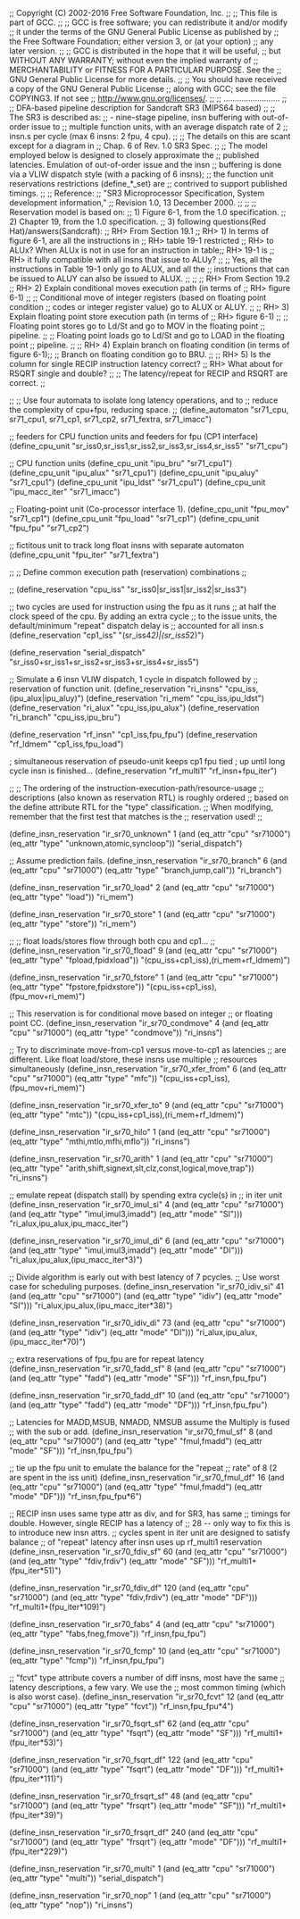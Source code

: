 ;; Copyright (C) 2002-2016 Free Software Foundation, Inc.
;;
;; This file is part of GCC.
;;
;; GCC is free software; you can redistribute it and/or modify
;; it under the terms of the GNU General Public License as published by
;; the Free Software Foundation; either version 3, or (at your option)
;; any later version.
;;
;; GCC is distributed in the hope that it will be useful,
;; but WITHOUT ANY WARRANTY; without even the implied warranty of
;; MERCHANTABILITY or FITNESS FOR A PARTICULAR PURPOSE.  See the
;; GNU General Public License for more details.
;;
;; You should have received a copy of the GNU General Public License
;; along with GCC; see the file COPYING3.  If not see
;; <http://www.gnu.org/licenses/>.
;;
;; .........................
;;
;; DFA-based pipeline description for Sandcraft SR3 (MIPS64 based)
;;
;; The SR3 is described as:
;;     - nine-stage pipeline, insn buffering with out-of-order issue to
;;       multiple function units, with an average dispatch rate of 2
;;       insn.s per cycle (max 6 insns: 2 fpu, 4 cpu).
;;
;;  The details on this are scant except for a diagram in
;;  Chap. 6 of Rev. 1.0 SR3 Spec.
;;
;;  The model employed below is designed to closely approximate the
;;  published latencies. Emulation of out-of-order issue and the insn
;;  buffering is done via a VLIW dispatch style (with a packing of 6 insns);
;;  the function unit reservations restrictions (define_*_set) are
;;  contrived to support published timings.
;;
;; Reference:
;;   "SR3 Microprocessor Specification, System development information,"
;;   Revision 1.0, 13 December 2000.
;;
;;
;; Reservation model is based on:
;;   1) Figure 6-1, from the 1.0 specification.
;;   2) Chapter 19, from the 1.0 specification.
;;   3) following questions(Red Hat)/answers(Sandcraft):
;;     RH> From Section 19.1
;;     RH>      1) In terms of figure 6-1, are all the instructions in
;;     RH>         table 19-1 restricted
;;     RH>         to ALUx? When ALUx is not in use for an instruction in table;;     RH>          19-1 is
;;     RH>         it fully compatible with all insns that issue to ALUy?
;;
;;     Yes, all the instructions in Table 19-1 only go to ALUX, and all the
;;     instructions that can be issued to ALUY can also be issued to ALUX.
;;
;;
;;     RH> From Section 19.2
;;     RH>      2) Explain conditional moves execution path (in terms of
;;     RH>      figure 6-1)
;;
;;     Conditional move of integer registers (based on floating point condition
;;     codes or integer register value) go to ALUX or ALUY.
;;
;;     RH>      3) Explain floating point store execution path (in terms of
;;     RH>      figure 6-1)
;;
;;     Floating point stores go to Ld/St and go to MOV in the floating point
;;     pipeline.
;;
;;     Floating point loads go to Ld/St and go to LOAD in the floating point
;;     pipeline.
;;
;;     RH>      4) Explain branch on floating condition (in terms of figure 6-1);;
;;     Branch on floating condition go to BRU.
;;
;;     RH>      5) Is the column for single RECIP instruction latency correct?
;;     RH>      What about for RSQRT single and double?
;;
;;     The latency/repeat for RECIP and RSQRT are correct.
;;

;;
;; Use four automata to isolate long latency operations, and to
;; reduce the complexity of cpu+fpu, reducing space.
;;
(define_automaton "sr71_cpu, sr71_cpu1, sr71_cp1, sr71_cp2, sr71_fextra, sr71_imacc")

;;  feeders for CPU function units and feeders for fpu (CP1 interface)
(define_cpu_unit "sr_iss0,sr_iss1,sr_iss2,sr_iss3,sr_iss4,sr_iss5" "sr71_cpu")

;; CPU function units
(define_cpu_unit "ipu_bru"       "sr71_cpu1")
(define_cpu_unit "ipu_alux"      "sr71_cpu1")
(define_cpu_unit "ipu_aluy"      "sr71_cpu1")
(define_cpu_unit "ipu_ldst"      "sr71_cpu1")
(define_cpu_unit "ipu_macc_iter" "sr71_imacc")


;; Floating-point unit (Co-processor interface 1).
(define_cpu_unit "fpu_mov"          "sr71_cp1")
(define_cpu_unit "fpu_load"         "sr71_cp1")
(define_cpu_unit "fpu_fpu"          "sr71_cp2")

;; fictitous unit to track long float insns with separate automaton
(define_cpu_unit "fpu_iter"         "sr71_fextra")


;;
;; Define common execution path (reservation) combinations
;;

;;
(define_reservation "cpu_iss"         "sr_iss0|sr_iss1|sr_iss2|sr_iss3")

;; two cycles are used for instruction using the fpu as it runs
;; at half the clock speed of the cpu. By adding an extra cycle
;; to the issue units, the default/minimum "repeat" dispatch delay is
;; accounted for all insn.s
(define_reservation "cp1_iss"         "(sr_iss4*2)|(sr_iss5*2)")

(define_reservation "serial_dispatch" "sr_iss0+sr_iss1+sr_iss2+sr_iss3+sr_iss4+sr_iss5")

;; Simulate a 6 insn VLIW dispatch, 1 cycle in dispatch followed by
;; reservation of function unit.
(define_reservation "ri_insns"         "cpu_iss,(ipu_alux|ipu_aluy)")
(define_reservation "ri_mem"           "cpu_iss,ipu_ldst")
(define_reservation "ri_alux"          "cpu_iss,ipu_alux")
(define_reservation "ri_branch"        "cpu_iss,ipu_bru")

(define_reservation "rf_insn"          "cp1_iss,fpu_fpu")
(define_reservation "rf_ldmem"         "cp1_iss,fpu_load")

; simultaneous reservation of pseudo-unit keeps cp1 fpu tied
; up until long cycle insn is finished...
(define_reservation "rf_multi1"        "rf_insn+fpu_iter")

;;
;; The ordering of the instruction-execution-path/resource-usage
;; descriptions (also known as reservation RTL) is roughly ordered
;; based on the define attribute RTL for the "type" classification.
;; When modifying, remember that the first test that matches is the
;; reservation used!
;;


(define_insn_reservation "ir_sr70_unknown" 1
  (and (eq_attr "cpu" "sr71000")
       (eq_attr "type" "unknown,atomic,syncloop"))
  "serial_dispatch")


;; Assume prediction fails.
(define_insn_reservation "ir_sr70_branch" 6
  (and (eq_attr "cpu" "sr71000")
       (eq_attr "type" "branch,jump,call"))
  "ri_branch")

(define_insn_reservation "ir_sr70_load" 2
  (and (eq_attr "cpu" "sr71000")
       (eq_attr "type" "load"))
  "ri_mem")

(define_insn_reservation "ir_sr70_store" 1
  (and (eq_attr "cpu" "sr71000")
       (eq_attr "type" "store"))
  "ri_mem")


;;
;; float loads/stores flow through both cpu and cp1...
;;
(define_insn_reservation "ir_sr70_fload" 9
  (and (eq_attr "cpu" "sr71000")
       (eq_attr "type" "fpload,fpidxload"))
  "(cpu_iss+cp1_iss),(ri_mem+rf_ldmem)")

(define_insn_reservation "ir_sr70_fstore" 1
  (and (eq_attr "cpu" "sr71000")
       (eq_attr "type" "fpstore,fpidxstore"))
  "(cpu_iss+cp1_iss),(fpu_mov+ri_mem)")


;; This reservation is for conditional move based on integer
;; or floating point CC.
(define_insn_reservation "ir_sr70_condmove" 4
  (and (eq_attr "cpu" "sr71000")
       (eq_attr "type" "condmove"))
  "ri_insns")

;; Try to discriminate move-from-cp1 versus move-to-cp1 as latencies
;; are different. Like float load/store, these insns use multiple
;; resources simultaneously
(define_insn_reservation "ir_sr70_xfer_from" 6
  (and (eq_attr "cpu" "sr71000")
       (eq_attr "type" "mfc"))
  "(cpu_iss+cp1_iss),(fpu_mov+ri_mem)")

(define_insn_reservation "ir_sr70_xfer_to" 9
  (and (eq_attr "cpu" "sr71000")
       (eq_attr "type" "mtc"))
  "(cpu_iss+cp1_iss),(ri_mem+rf_ldmem)")

(define_insn_reservation "ir_sr70_hilo" 1
  (and (eq_attr "cpu" "sr71000")
       (eq_attr "type" "mthi,mtlo,mfhi,mflo"))
  "ri_insns")

(define_insn_reservation "ir_sr70_arith" 1
  (and (eq_attr "cpu" "sr71000")
       (eq_attr "type" "arith,shift,signext,slt,clz,const,logical,move,trap"))
  "ri_insns")

;; emulate repeat (dispatch stall) by spending extra cycle(s) in
;; in iter unit
(define_insn_reservation "ir_sr70_imul_si" 4
  (and (eq_attr "cpu" "sr71000")
       (and (eq_attr "type" "imul,imul3,imadd")
	    (eq_attr "mode" "SI")))
  "ri_alux,ipu_alux,ipu_macc_iter")

(define_insn_reservation "ir_sr70_imul_di" 6
  (and (eq_attr "cpu" "sr71000")
       (and (eq_attr "type" "imul,imul3,imadd")
	    (eq_attr "mode" "DI")))
  "ri_alux,ipu_alux,(ipu_macc_iter*3)")

;; Divide algorithm is early out with best latency of 7 pcycles.
;; Use worst case for scheduling purposes.
(define_insn_reservation "ir_sr70_idiv_si" 41
  (and (eq_attr "cpu" "sr71000")
       (and (eq_attr "type" "idiv")
	    (eq_attr "mode" "SI")))
  "ri_alux,ipu_alux,(ipu_macc_iter*38)")

(define_insn_reservation "ir_sr70_idiv_di" 73
  (and (eq_attr "cpu" "sr71000")
       (and (eq_attr "type" "idiv")
	    (eq_attr "mode" "DI")))
  "ri_alux,ipu_alux,(ipu_macc_iter*70)")

;; extra reservations of fpu_fpu are for repeat latency
(define_insn_reservation "ir_sr70_fadd_sf" 8
  (and (eq_attr "cpu" "sr71000")
       (and (eq_attr "type" "fadd")
	    (eq_attr "mode" "SF")))
  "rf_insn,fpu_fpu")

(define_insn_reservation "ir_sr70_fadd_df" 10
  (and (eq_attr "cpu" "sr71000")
       (and (eq_attr "type" "fadd")
	    (eq_attr "mode" "DF")))
  "rf_insn,fpu_fpu")

;; Latencies for MADD,MSUB, NMADD, NMSUB assume the Multiply is fused
;; with the sub or add.
(define_insn_reservation "ir_sr70_fmul_sf" 8
  (and (eq_attr "cpu" "sr71000")
       (and (eq_attr "type" "fmul,fmadd")
	    (eq_attr "mode" "SF")))
  "rf_insn,fpu_fpu")

;; tie up the fpu unit to emulate the balance for the "repeat
;; rate" of 8 (2 are spent in the iss unit)
(define_insn_reservation "ir_sr70_fmul_df" 16
  (and (eq_attr "cpu" "sr71000")
       (and (eq_attr "type" "fmul,fmadd")
	    (eq_attr "mode" "DF")))
  "rf_insn,fpu_fpu*6")


;; RECIP insn uses same type attr as div, and for SR3, has same
;; timings for double. However, single RECIP has a latency of
;; 28 -- only way to fix this is to introduce new insn attrs.
;; cycles spent in iter unit are designed to satisfy balance
;; of "repeat" latency after insn uses up rf_multi1 reservation
(define_insn_reservation "ir_sr70_fdiv_sf" 60
  (and (eq_attr "cpu" "sr71000")
       (and (eq_attr "type" "fdiv,frdiv")
	    (eq_attr "mode" "SF")))
  "rf_multi1+(fpu_iter*51)")

(define_insn_reservation "ir_sr70_fdiv_df" 120
  (and (eq_attr "cpu" "sr71000")
       (and (eq_attr "type" "fdiv,frdiv")
	    (eq_attr "mode" "DF")))
  "rf_multi1+(fpu_iter*109)")

(define_insn_reservation "ir_sr70_fabs" 4
  (and (eq_attr "cpu" "sr71000")
       (eq_attr "type" "fabs,fneg,fmove"))
  "rf_insn,fpu_fpu")

(define_insn_reservation "ir_sr70_fcmp" 10
  (and (eq_attr "cpu" "sr71000")
       (eq_attr "type" "fcmp"))
  "rf_insn,fpu_fpu")

;; "fcvt" type attribute covers a number of diff insns, most have the same
;; latency descriptions, a few vary. We use the
;; most common timing (which is also worst case).
(define_insn_reservation "ir_sr70_fcvt" 12
  (and (eq_attr "cpu" "sr71000")
       (eq_attr "type" "fcvt"))
  "rf_insn,fpu_fpu*4")

(define_insn_reservation "ir_sr70_fsqrt_sf" 62
  (and (eq_attr "cpu" "sr71000")
       (and (eq_attr "type" "fsqrt")
	    (eq_attr "mode" "SF")))
  "rf_multi1+(fpu_iter*53)")

(define_insn_reservation "ir_sr70_fsqrt_df" 122
  (and (eq_attr "cpu" "sr71000")
       (and (eq_attr "type" "fsqrt")
	    (eq_attr "mode" "DF")))
  "rf_multi1+(fpu_iter*111)")

(define_insn_reservation "ir_sr70_frsqrt_sf" 48
  (and (eq_attr "cpu" "sr71000")
       (and (eq_attr "type" "frsqrt")
	    (eq_attr "mode" "SF")))
  "rf_multi1+(fpu_iter*39)")

(define_insn_reservation "ir_sr70_frsqrt_df" 240
  (and (eq_attr "cpu" "sr71000")
       (and (eq_attr "type" "frsqrt")
	    (eq_attr "mode" "DF")))
  "rf_multi1+(fpu_iter*229)")

(define_insn_reservation "ir_sr70_multi" 1
  (and (eq_attr "cpu" "sr71000")
       (eq_attr "type" "multi"))
  "serial_dispatch")

(define_insn_reservation "ir_sr70_nop" 1
  (and (eq_attr "cpu" "sr71000")
       (eq_attr "type" "nop"))
  "ri_insns")
